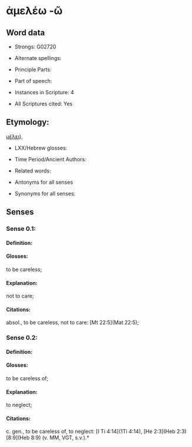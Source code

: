 # ἀμελέω -ῶ

<!-- Status: S2=NeedsEdits -->
<!-- Lexica used for edits:   -->

## Word data

* Strongs: G02720

* Alternate spellings:



* Principle Parts: 


* Part of speech: 


* Instances in Scripture: 4

* All Scriptures cited: Yes

## Etymology: 

[μέλει]()),

* LXX/Hebrew glosses: 


* Time Period/Ancient Authors: 


* Related words: 

* Antonyms for all senses

* Synonyms for all senses: 


## Senses 


### Sense  0.1: 

#### Definition: 

#### Glosses: 

to be careless; 

#### Explanation: 

not to care; 

#### Citations: 

absol., to be careless, not to care: [Mt 22:5](Mat 22:5);

### Sense  0.2: 

#### Definition: 

#### Glosses: 

to be careless of; 

#### Explanation: 

to neglect; 

#### Citations: 

c. gen., to be careless of, to neglect: [I Ti 4:14](1Ti 4:14), [He 2:3](Heb 2:3) [8:9](Heb 8:9) (v. MM, VGT, s.v.).†
